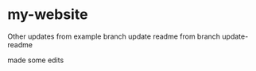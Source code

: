 # my-website



Other updates from example branch
update readme from branch update-readme

made some edits

